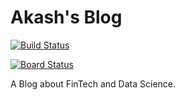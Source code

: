 # Akash's Blog

[![Build Status](https://dev.azure.com/akashchandra/akashchandra/_apis/build/status/akashgurava.akashchandra?branchName=dev)](https://dev.azure.com/akashchandra/akashchandra/_build/latest?definitionId=17&branchName=dev)

[![Board Status](https://dev.azure.com/akashchandra/6ba3a95f-feb5-4ac9-bca4-649eb1dc9fc4/d5666d75-f284-4534-a5e4-3463f6efc526/_apis/work/boardbadge/db900e75-4702-4cfd-a6a7-1701438a6202?columnOptions=1)](https://dev.azure.com/akashchandra/6ba3a95f-feb5-4ac9-bca4-649eb1dc9fc4/_boards/board/t/d5666d75-f284-4534-a5e4-3463f6efc526/Microsoft.RequirementCategory)

A Blog about FinTech and Data Science.
